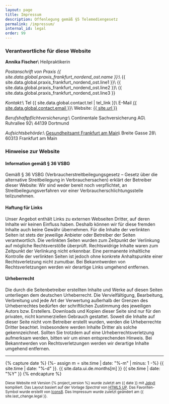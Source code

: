 ```yaml
---
layout: page
title: Impressum
description: Offenlegung gemäß §5 Telemediengesetz
permalink: /impressum/
internal_id: legal
order: 99
---
```


### Verantwortliche für diese Website

**Annika Fischer**\\
Heilpraktikerin

*Postanschrift von Praxis {{ site.data.global.praxis_frankfurt_nordend_ost.name }}*:\\
{{ site.data.global.praxis_frankfurt_nordend_ost.line1 }}\\
{{ site.data.global.praxis_frankfurt_nordend_ost.line2 }}\\
{{ site.data.global.praxis_frankfurt_nordend_ost.line3 }}

*Kontakt*:\\
Tel {{ site.data.global.contact.tel | tel_link }}\\
E-Mail <a href="mailto:{{ site.data.global.contact.email }}">{{ site.data.global.contact.email }}</a>\\
Website: <a href="{{ site.url }}">{{ site.url }}</a>

*Berufshaftpflichtversicherung*:\\
Continentale Sachversicherung AG\\
Ruhrallee 92\\
44139 Dortmund

*Aufsichtsbehörde*:\\
<a href="https://frankfurt.de/service-und-rathaus/verwaltung/aemter-und-institutionen/gesundheitsamt" rel="noopener" target="_blank">Gesundheitsamt Frankfurt am Main</a>\\
Breite Gasse 28\\
60313 Frankfurt am Main


### Hinweise zur Website

#### Information gemäß § 36 VSBG

Gemäß § 36 VSBG (Verbraucherstreitbeilegungsgesetz – Gesetz über die alternative Streitbeilegung in Verbrauchersachen) erklärt der Betreiber dieser Website: Wir sind weder bereit noch verpflichtet, an Streitbeilegungsverfahren vor einer Verbraucherschlichtungsstelle teilzunehmen.

#### Haftung für Links
Unser Angebot enthält Links zu externen Webseiten Dritter, auf deren Inhalte wir keinen Einfluss haben.
Deshalb können wir für diese fremden Inhalte auch keine Gewähr übernehmen.
Für die Inhalte der verlinkten Seiten ist stets der jeweilige Anbieter oder Betreiber der Seiten verantwortlich.
Die verlinkten Seiten wurden zum Zeitpunkt der Verlinkung auf mögliche Rechtsverstöße überprüft.
Rechtswidrige Inhalte waren zum Zeitpunkt der Verlinkung nicht erkennbar.
Eine permanente inhaltliche Kontrolle der verlinkten Seiten ist jedoch ohne konkrete Anhaltspunkte einer Rechtsverletzung nicht zumutbar.
Bei Bekanntwerden von Rechtsverletzungen werden wir derartige Links umgehend entfernen.
 
#### Urheberrecht
Die durch die Seitenbetreiber erstellten Inhalte und Werke auf diesen Seiten unterliegen dem deutschen Urheberrecht.
Die Vervielfältigung, Bearbeitung, Verbreitung und jede Art der Verwertung außerhalb der Grenzen des Urheberrechtes bedürfen der schriftlichen Zustimmung des jeweiligen Autors bzw. Erstellers.
Downloads und Kopien dieser Seite sind nur für den privaten, nicht kommerziellen Gebrauch gestattet.
Soweit die Inhalte auf dieser Seite nicht vom Betreiber erstellt wurden, werden die Urheberrechte Dritter beachtet.
Insbesondere werden Inhalte Dritter als solche gekennzeichnet.
Sollten Sie trotzdem auf eine Urheberrechtsverletzung aufmerksam werden, bitten wir um einen entsprechenden Hinweis.
Bei Bekanntwerden von Rechtsverletzungen werden wir derartige Inhalte umgehend entfernen.

-----------

{% capture date %}
{%- assign m = site.time | date: "%-m" | minus: 1 -%}
{{ site.time | date: "%-d" }}. {{ site.data.ui.de.months[m] }} {{ site.time | date: "%Y" }}
{% endcapture %}

<small>
    Diese Website mit Version {% project_version %} wurde zuletzt am {{ date }} mit <a href="https://jekyllrb.com" rel="noopener" class="external">Jekyll</a> kompiliert.
    Das Layout basiert auf der Vorlage <em>Spectral</em> von <a href="https://html5up.net" rel="noopener" class="external">HTML5 UP</a>.
    Das Favoriten-Symbol wurde erstellt von <a href="https://icons8.com/" rel="noopener" class="external">Icons8</a>.
    Das Impressum wurde zuletzt geändert am {{ site.last_change.legal }}.
</small>